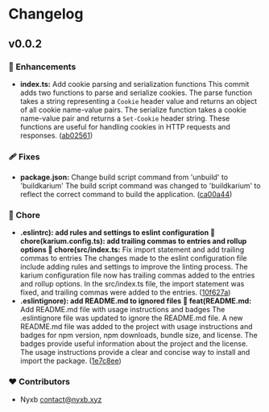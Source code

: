 # Changelog


## v0.0.2


### 🚀 Enhancements

  - **index.ts:** Add cookie parsing and serialization functions This commit adds two functions to parse and serialize cookies. The parse function takes a string representing a `Cookie` header value and returns an object of all cookie name-value pairs. The serialize function takes a cookie name-value pair and returns a `Set-Cookie` header string. These functions are useful for handling cookies in HTTP requests and responses. ([ab02561](https://github.com/nyxblabs/esnext-cookie/commit/ab02561))

### 🩹 Fixes

  - **package.json:** Change build script command from 'unbuild' to 'buildkarium' The build script command was changed to 'buildkarium' to reflect the correct command to build the application. ([ca00a44](https://github.com/nyxblabs/esnext-cookie/commit/ca00a44))

### 🏡 Chore

  - **.eslintrc): add rules and settings to eslint configuration 🔨 chore(karium.config.ts): add trailing commas to entries and rollup options 🔨 chore(src/index.ts:** Fix import statement and add trailing commas to entries The changes made to the eslint configuration file include adding rules and settings to improve the linting process. The karium configuration file now has trailing commas added to the entries and rollup options. In the src/index.ts file, the import statement was fixed, and trailing commas were added to the entries. ([10f627a](https://github.com/nyxblabs/esnext-cookie/commit/10f627a))
  - **.eslintignore): add README.md to ignored files 🎉 feat(README.md:** Add README.md file with usage instructions and badges The .eslintignore file was updated to ignore the README.md file. A new README.md file was added to the project with usage instructions and badges for npm version, npm downloads, bundle size, and license. The badges provide useful information about the project and the license. The usage instructions provide a clear and concise way to install and import the package. ([1e7c8ee](https://github.com/nyxblabs/esnext-cookie/commit/1e7c8ee))

### ❤️  Contributors

- Nyxb <contact@nyxb.xyz>


